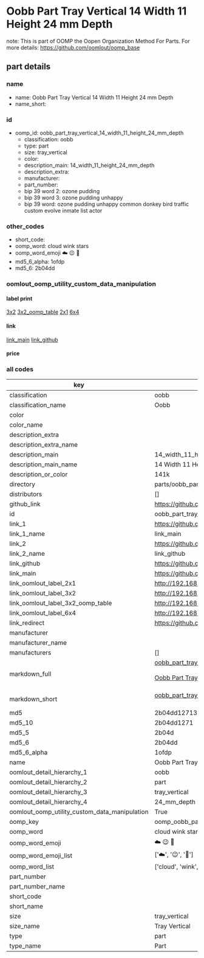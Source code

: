 # Oobb Part Tray Vertical 14 Width 11 Height 24 mm Depth  

note: This is part of OOMP the Oopen Organization Method For Parts. For more details: https://github.com/oomlout/oomp_base

##  part details
  







### name
* name: Oobb Part Tray Vertical 14 Width 11 Height 24 mm Depth
* name_short: 
### id
* oomp_id: oobb_part_tray_vertical_14_width_11_height_24_mm_depth
  * classification: oobb
  * type: part
  * size: tray_vertical
  * color: 
  * description_main: 14_width_11_height_24_mm_depth
  * description_extra: 
  * manufacturer: 
  * part_number: 
  * bip 39 word 2: ozone pudding
  * bip 39 word 3: ozone pudding unhappy
  * bip 39 word: ozone pudding unhappy common donkey bird traffic custom evolve inmate list actor

### other_codes
* short_code: 
* oomp_word: cloud wink stars
* oomp_word_emoji :cloud: :wink: :stars:
* md5_6_alpha: 1ofdp
* md5_6: 2b04dd






### oomlout_oomp_utility_custom_data_manipulation
#### label print
[3x2](http://192.168.1.245:1112/?label=oomp%201ofdp)
[3x2_oomp_table](http://192.168.1.108:1112/?label=oomp%201ofdp)
[2x1](http://192.168.1.242:1112/?label=oomp%201ofdp)
[6x4](http://192.168.1.55:1112/?label=oomp%201ofdp)    

#### link

[link_main](https://github.com/oomlout/oomlout_oomp_version_1_messy/tree/main/parts/oobb_part_tray_vertical_14_width_11_height_24_mm_depth) [link_github](https://github.com/oomlout/oomlout_oomp_version_1_messy/tree/main/parts/oobb_part_tray_vertical_14_width_11_height_24_mm_depth)                             

#### price







### all codes 
| key | value |  
| --- | --- |  
| classification | oobb |  
| classification_name | Oobb |  
| color |  |  
| color_name |  |  
| description_extra |  |  
| description_extra_name |  |  
| description_main | 14_width_11_height_24_mm_depth |  
| description_main_name | 14 Width 11 Height 24 mm Depth |  
| description_or_color | 141k |  
| directory | parts/oobb_part_tray_vertical_14_width_11_height_24_mm_depth |  
| distributors | [] |  
| github_link | https://github.com/oomlout/oomlout_oomp_part_src/tree/main/parts/oobb_part_tray_vertical_14_width_11_height_24_mm_depth |  
| id | oobb_part_tray_vertical_14_width_11_height_24_mm_depth |  
| link_1 | https://github.com/oomlout/oomlout_oomp_version_1_messy/tree/main/parts/oobb_part_tray_vertical_14_width_11_height_24_mm_depth |  
| link_1_name | link_main |  
| link_2 | https://github.com/oomlout/oomlout_oomp_version_1_messy/tree/main/parts/oobb_part_tray_vertical_14_width_11_height_24_mm_depth |  
| link_2_name | link_github |  
| link_github | https://github.com/oomlout/oomlout_oomp_version_1_messy/tree/main/parts/oobb_part_tray_vertical_14_width_11_height_24_mm_depth |  
| link_main | https://github.com/oomlout/oomlout_oomp_version_1_messy/tree/main/parts/oobb_part_tray_vertical_14_width_11_height_24_mm_depth |  
| link_oomlout_label_2x1 | http://192.168.1.242:1112/?label=oomp%201ofdp |  
| link_oomlout_label_3x2 | http://192.168.1.245:1112/?label=oomp%201ofdp |  
| link_oomlout_label_3x2_oomp_table | http://192.168.1.108:1112/?label=oomp%201ofdp |  
| link_oomlout_label_6x4 | http://192.168.1.55:1112/?label=oomp%201ofdp |  
| link_redirect | https://github.com/oomlout/oomlout_oomp_version_1_messy/tree/main/parts/oobb_part_tray_vertical_14_width_11_height_24_mm_depth |  
| manufacturer |  |  
| manufacturer_name |  |  
| manufacturers | [] |  
| markdown_full | [oobb_part_tray_vertical_14_width_11_height_24_mm_depth](none)<br>[](none)<br>[Oobb Part Tray Vertical 14 Width 11 Height 24 Mm Depth](none)<br><br> |  
| markdown_short | [oobb_part_tray_vertical_14_width_11_height_24_mm_depth](none)<br><br> |  
| md5 | 2b04dd1271369cd85a2092e7daab4cf4 |  
| md5_10 | 2b04dd1271 |  
| md5_5 | 2b04d |  
| md5_6 | 2b04dd |  
| md5_6_alpha | 1ofdp |  
| name | Oobb Part Tray Vertical 14 Width 11 Height 24 mm Depth |  
| oomlout_detail_hierarchy_1 | oobb |  
| oomlout_detail_hierarchy_2 | part |  
| oomlout_detail_hierarchy_3 | tray_vertical |  
| oomlout_detail_hierarchy_4 | 24_mm_depth |  
| oomlout_oomp_utility_custom_data_manipulation | True |  
| oomp_key | oomp_oobb_part_tray_vertical_14_width_11_height_24_mm_depth |  
| oomp_word | cloud wink stars |  
| oomp_word_emoji | :cloud: :wink: :stars: |  
| oomp_word_emoji_list | [':cloud:', ':wink:', ':stars:'] |  
| oomp_word_list | ['cloud', 'wink', 'stars'] |  
| part_number |  |  
| part_number_name |  |  
| short_code |  |  
| short_name |  |  
| size | tray_vertical |  
| size_name | Tray Vertical |  
| type | part |  
| type_name | Part |  
